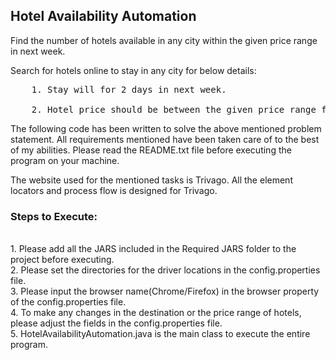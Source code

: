 <h2>Hotel Availability Automation</h2>

<p>Find the number of hotels available in any city within the given price range in next week.</p>

<p>Search for hotels online to stay in any city for below details:<br><pre>
    1. Stay will for 2 days in next week.<br>
    2. Hotel price should be between the given price range for 1 day.</pre></p>
    
 <p>The following code has been written to solve the above mentioned problem statement. All requirements
 mentioned have been taken care of to the best of my abilities. Please read the README.txt file before
 executing the program on your machine.</p>
 
 <p>The website used for the mentioned tasks is Trivago. All the element locators and process flow is designed for Trivago.</p>


<h3>Steps to Execute:</h3>
<br>
1. Please add all the JARS included in the Required JARS folder to the project before executing.
<br>
2. Please set the directories for the driver locations in the config.properties file.
<br>
3. Please input the browser name(Chrome/Firefox) in the browser property of the config.properties file.
<br>
4. To make any changes in the destination or the price range of hotels, please adjust the fields in the config.properties file.
<br>
5. HotelAvailabilityAutomation.java is the main class to execute the entire program.
